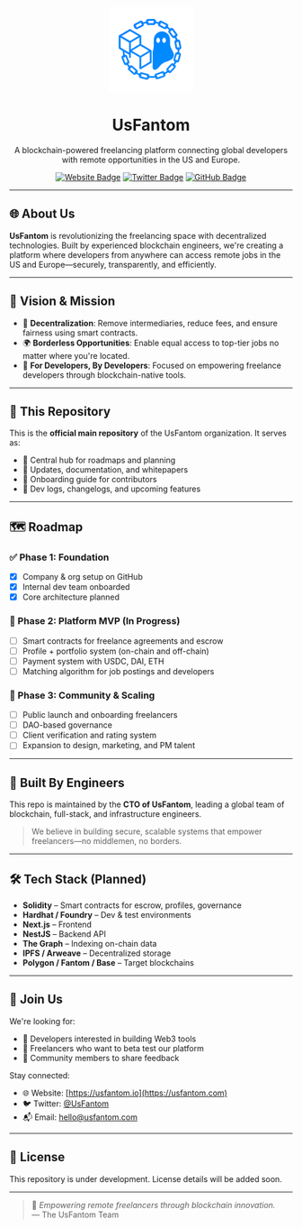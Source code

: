 <p align="center">
  <img src="https://github.com/UsFantom/UsFantom/blob/main/assets/logo_small.png" alt="UsFantom Logo" width="150" />
</p>

<h1 align="center">UsFantom</h1>

<p align="center">
  A blockchain-powered freelancing platform connecting global developers with remote opportunities in the US and Europe.
</p>

<p align="center">
  <a href="https://usfantom.com"><img src="https://img.shields.io/badge/website-usfantom.io-000000?style=for-the-badge&logo=web" alt="Website Badge" /></a>
  <a href="https://twitter.com/UsFantom"><img src="https://img.shields.io/badge/follow-%40UsFantom-1DA1F2?style=for-the-badge&logo=twitter" alt="Twitter Badge" /></a>
  <a href="https://github.com/UsFantom"><img src="https://img.shields.io/github/followers/UsFantom?label=GitHub&style=for-the-badge" alt="GitHub Badge" /></a>
</p>

---

## 🌐 About Us

**UsFantom** is revolutionizing the freelancing space with decentralized technologies. Built by experienced blockchain engineers, we're creating a platform where developers from anywhere can access remote jobs in the US and Europe—securely, transparently, and efficiently.

---

## 🚀 Vision & Mission

- 🔗 **Decentralization**: Remove intermediaries, reduce fees, and ensure fairness using smart contracts.
- 🌍 **Borderless Opportunities**: Enable equal access to top-tier jobs no matter where you're located.
- 💼 **For Developers, By Developers**: Focused on empowering freelance developers through blockchain-native tools.

---

## 📌 This Repository

This is the **official main repository** of the UsFantom organization. It serves as:

- 🧭 Central hub for roadmaps and planning
- 📰 Updates, documentation, and whitepapers
- 🤝 Onboarding guide for contributors
- 🚧 Dev logs, changelogs, and upcoming features

---

## 🗺 Roadmap

### ✅ Phase 1: Foundation
- [x] Company & org setup on GitHub
- [x] Internal dev team onboarded
- [x] Core architecture planned

### 🔄 Phase 2: Platform MVP (In Progress)
- [ ] Smart contracts for freelance agreements and escrow
- [ ] Profile + portfolio system (on-chain and off-chain)
- [ ] Payment system with USDC, DAI, ETH
- [ ] Matching algorithm for job postings and developers

### 🧩 Phase 3: Community & Scaling
- [ ] Public launch and onboarding freelancers
- [ ] DAO-based governance
- [ ] Client verification and rating system
- [ ] Expansion to design, marketing, and PM talent

---

## 🧠 Built By Engineers

This repo is maintained by the **CTO of UsFantom**, leading a global team of blockchain, full-stack, and infrastructure engineers.

> We believe in building secure, scalable systems that empower freelancers—no middlemen, no borders.

---

## 🛠 Tech Stack (Planned)

- **Solidity** – Smart contracts for escrow, profiles, governance
- **Hardhat / Foundry** – Dev & test environments
- **Next.js** – Frontend
- **NestJS** – Backend API
- **The Graph** – Indexing on-chain data
- **IPFS / Arweave** – Decentralized storage
- **Polygon / Fantom / Base** – Target blockchains

---

## 🤝 Join Us

We're looking for:

- 🌟 Developers interested in building Web3 tools
- 🤝 Freelancers who want to beta test our platform
- 💬 Community members to share feedback

Stay connected:

- 🌐 Website: [https://usfantom.io](https://usfantom.com)
- 🐦 Twitter: [@UsFantom](https://twitter.com/UsFantom)
- 📬 Email: [hello@usfantom.com](mailto:hello@usfantom.com)

---

## 📄 License

This repository is under development. License details will be added soon.

---

> 🌟 *Empowering remote freelancers through blockchain innovation.*  
> — The UsFantom Team
